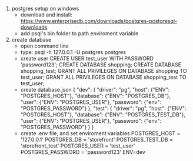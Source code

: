 1. postgres setup on windows
    - download and install: https://www.enterprisedb.com/downloads/postgres-postgresql-downloads
    - add psql's bin folder to path enviroment variable
2. create database
    - open command line
    - type: psql -h 127.0.0.1 -U postgres postgres
    - create user
        CREATE USER test_user WITH PASSWORD 'password123';
        CREATE DATABASE shopping;
        CREATE DATABASE shopping_test;
        GRANT ALL PRIVILEGES ON DATABASE shopping TO test_user;
        GRANT ALL PRIVILEGES ON DATABASE shopping_test TO test_user;
    - create database.json
        {
            "dev": {
                "driver": "pg",
                "host": {"ENV": "POSTGRES_HOST"},
                "database": {"ENV": "POSTGRES_DB"},
                "user": {"ENV": "POSTGRES_USER"},
                "password": {"env": "POSTGRES_PASSWORD"}
            },
            "test": {
                "driver": "pg",
                "host": {"ENV": "POSTGRES_HOST"},
                "database": {"ENV": "POSTGRES_TEST_DB"},
                "user": {"ENV": "POSTGRES_USER"},
                "password": {"env": "POSTGRES_PASSWORD"}
            }
        }
    - create .env file, and set enviroment variables
        POSTGRES_HOST = '127.0.0.1'
        POSTGRES_DB = 'storefront'
        POSTGRES_TEST_DB = 'storefront_test'
        POSTGRES_USER = 'test_user'
        POSTGRES_PASSWORD = 'password123'
        ENV=dev
